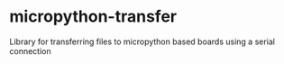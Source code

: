 # micropython-transfer
Library for transferring files to micropython based boards using a serial connection
